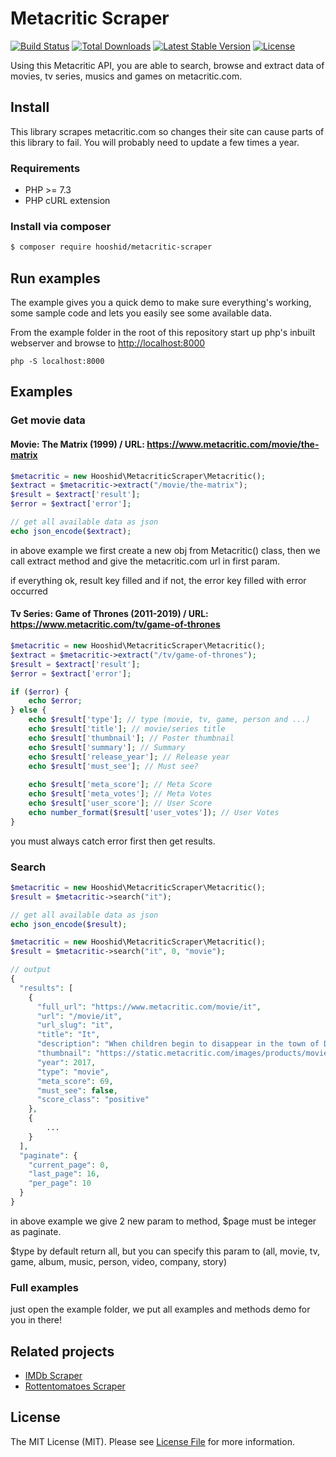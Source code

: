 # Metacritic Scraper

<a href="https://github.com/hooshid/metacritic-scraper/actions"><img src="https://github.com/hooshid/metacritic-scraper/workflows/tests/badge.svg" alt="Build Status"></a>
<a href="https://packagist.org/packages/hooshid/metacritic-scraper"><img src="https://img.shields.io/packagist/dt/hooshid/metacritic-scraper" alt="Total Downloads"></a>
<a href="https://packagist.org/packages/hooshid/metacritic-scraper"><img src="https://img.shields.io/packagist/v/hooshid/metacritic-scraper" alt="Latest Stable Version"></a>
<a href="LICENSE.md"><img src="https://img.shields.io/packagist/l/hooshid/metacritic-scraper" alt="License"></a>


Using this Metacritic API, you are able to search, browse and extract data of movies, tv series, musics and games on metacritic.com.

## Install
This library scrapes metacritic.com so changes their site can cause parts of this library to fail. You will probably need to update a few times a year.

### Requirements
* PHP >= 7.3
* PHP cURL extension

### Install via composer
``` bash
$ composer require hooshid/metacritic-scraper
```

## Run examples
The example gives you a quick demo to make sure everything's working, some sample code and lets you easily see some available data.

From the example folder in the root of this repository start up php's inbuilt webserver and browse to [http://localhost:8000]()

`php -S localhost:8000`


## Examples

### Get movie data
#### Movie: The Matrix (1999) / URL: https://www.metacritic.com/movie/the-matrix
``` php
$metacritic = new Hooshid\MetacriticScraper\Metacritic();
$extract = $metacritic->extract("/movie/the-matrix");
$result = $extract['result'];
$error = $extract['error'];

// get all available data as json
echo json_encode($extract);
```
in above example we first create a new obj from Metacritic() class, then we call extract method and give the metacritic.com url in first param.

if everything ok, result key filled and if not, the error key filled with error occurred


#### Tv Series: Game of Thrones (2011-2019) / URL: https://www.metacritic.com/tv/game-of-thrones
``` php
$metacritic = new Hooshid\MetacriticScraper\Metacritic();
$extract = $metacritic->extract("/tv/game-of-thrones");
$result = $extract['result'];
$error = $extract['error'];

if ($error) {
    echo $error;
} else {
    echo $result['type']; // type (movie, tv, game, person and ...)
    echo $result['title']; // movie/series title
    echo $result['thumbnail']; // Poster thumbnail
    echo $result['summary']; // Summary
    echo $result['release_year']; // Release year
    echo $result['must_see']; // Must see?
    
    echo $result['meta_score']; // Meta Score
    echo $result['meta_votes']; // Meta Votes
    echo $result['user_score']; // User Score
    echo number_format($result['user_votes']); // User Votes
}
```
you must always catch error first then get results.

### Search

``` php
$metacritic = new Hooshid\MetacriticScraper\Metacritic();
$result = $metacritic->search("it");

// get all available data as json
echo json_encode($result);
```
``` php
$metacritic = new Hooshid\MetacriticScraper\Metacritic();
$result = $metacritic->search("it", 0, "movie");

// output
{
  "results": [
    {
      "full_url": "https://www.metacritic.com/movie/it",
      "url": "/movie/it",
      "url_slug": "it",
      "title": "It",
      "description": "When children begin to disappear in the town of Derry, Maine, a group of young kids are faced with their biggest fears when they square off against an evil clown named Pennywise, whose history of...",
      "thumbnail": "https://static.metacritic.com/images/products/movies/8/ae92ae06d681d7eb2b0374d47787f3f8-78.jpg",
      "year": 2017,
      "type": "movie",
      "meta_score": 69,
      "must_see": false,
      "score_class": "positive"
    },
    {
        ...
    }
  ],
  "paginate": {
    "current_page": 0,
    "last_page": 16,
    "per_page": 10
  }
}
```
in above example we give 2 new param to method, $page must be integer as paginate.

$type by default return all, but you can specify this param to (all, movie, tv, game, album, music, person, video, company, story)

### Full examples
just open the example folder, we put all examples and methods demo for you in there!

## Related projects
* [IMDb Scraper](https://github.com/hooshid/imdb-scraper)
* [Rottentomatoes Scraper](https://github.com/hooshid/rottentomatoes-scraper)

## License
The MIT License (MIT). Please see [License File](LICENSE.md) for more information.

